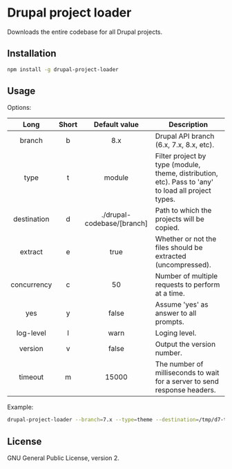 # Drupal project loader

Downloads the entire codebase for all Drupal projects.

## Installation
```bash
npm install -g drupal-project-loader
```

## Usage

Options:

Long | Short | Default value |Description
:----:|:-----:|:-------:|-----------
branch| b | 8.x | Drupal API branch (6.x, 7.x, 8.x, etc).
type  | t  | module | Filter project by type (module, theme, distribution, etc). Pass to 'any' to load all project types.
destination | d | ./drupal-codebase/[branch] | Path to which the projects will be copied.
extract | e | true |  Whether or not the files should be extracted (uncompressed).
concurrency | c | 50 | Number of multiple requests to perform at a time.
yes | y | false |  Assume 'yes' as answer to all prompts.
log-level | l | warn | Loging level.
version | v | false | Output the version number.
timeout | m | 15000 | The number of milliseconds to wait for a server to send response headers.

Example:
```bash
drupal-project-loader --branch=7.x --type=theme --destination=/tmp/d7-themes --extract=0 --yes
```

## License
GNU General Public License, version 2.

